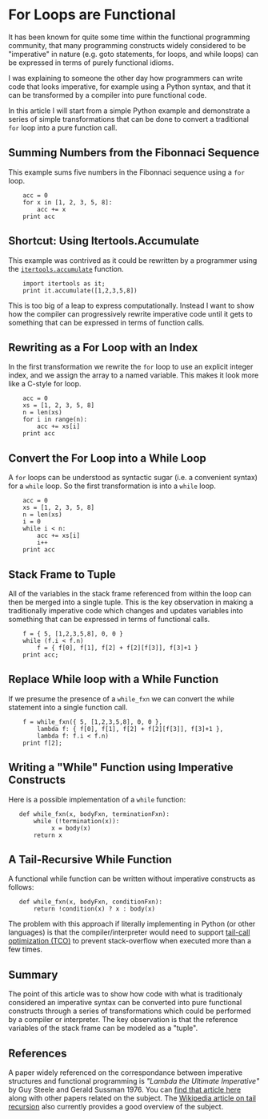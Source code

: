 # For Loops are Functional 

It has been known for quite some time within the functional programming community, that many programming constructs widely considered to be "imperative" in nature (e.g. goto statements, for loops, and while loops) can be expressed in terms of purely functional idioms. 

I was explaining to someone the other day how programmers can write code that looks imperative, for example using a Python syntax, and that it can be transformed by a compiler into pure functional code. 

In this article I will start from a simple Python example and demonstrate a series of simple transformations that can be done to convert a traditional `for` loop into a pure function call. 

## Summing Numbers from the Fibonnaci Sequence

This example sums five numbers in the Fibonnaci sequence using a `for` loop. 

```
    acc = 0
    for x in [1, 2, 3, 5, 8]:
        acc += x
    print acc
```

## Shortcut: Using Itertools.Accumulate

This example was contrived as it could be rewritten by a programmer using the [`itertools.accumulate`](https://docs.python.org/3/library/itertools.html) function.

```
    import itertools as it;
    print it.accumulate([1,2,3,5,8])
```

This is too big of a leap to express computationally. Instead I want to show how the compiler can progressively rewrite imperative code until it gets to something that can be expressed in terms of function calls. 

## Rewriting as a For Loop with an Index

In the first transformation we rewrite the `for` loop to use an explicit integer index, and 
we assign the array to a named variable. This makes it look more like a C-style for loop.

```
    acc = 0
    xs = [1, 2, 3, 5, 8]
    n = len(xs)
    for i in range(n):
        acc += xs[i]
    print acc
```

## Convert the For Loop into a While Loop

A `for` loops can be understood as syntactic sugar (i.e. a convenient syntax) for a `while` loop. So the first 
transformation is into a `while` loop.

```
    acc = 0
    xs = [1, 2, 3, 5, 8]
    n = len(xs)
    i = 0
    while i < n:
        acc += xs[i]
        i++
    print acc
```

## Stack Frame to Tuple

All of the variables in the stack frame referenced from within the loop can then be merged into a single tuple. This is the key observation in making a traditionally imperative code which changes and updates variables into something that can be expressed in terms of functional calls. 

```
    f = { 5, [1,2,3,5,8], 0, 0 }
    while (f.i < f.n) 
        f = { f[0], f[1], f[2] + f[2][f[3]], f[3]+1 } 
    print acc;
```

## Replace While loop with a While Function

If we presume the presence of a `while_fxn` we can convert the while statement into a single function call.

```
    f = while_fxn({ 5, [1,2,3,5,8], 0, 0 }, 
        lambda f: { f[0], f[1], f[2] + f[2][f[3]], f[3]+1 },
        lambda f: f.i < f.n)
    print f[2];
```

## Writing a "While" Function using Imperative Constructs

Here is a possible implementation of a `while` function: 

```
   def while_fxn(x, bodyFxn, terminationFxn):
       while (!termination(x)):
            x = body(x)
       return x
```

## A Tail-Recursive While Function

A functional while function can be written without imperative constructs as follows: 

```
   def while_fxn(x, bodyFxn, conditionFxn):
       return !condition(x) ? x : body(x)
```

The problem with this approach if literally implementing in Python (or other languages) is that the compiler/interpreter would need to support [tail-call optimization (TCO)](https://en.wikipedia.org/wiki/Tail_call) to prevent stack-overflow when executed more than a few times. 

## Summary

The point of this article was to show how code with what is traditionaly considered an imperative syntax can be converted into pure functional constructs through a series of transformations which could be performed by a compiler or interpreter. The key observation is that the reference variables of the stack frame can be modeled as a "tuple".

## References 

A paper widely referenced on the correspondance between imperative structures and functional programming is *"Lambda the Ultimate Imperative"* by Guy Steele and Gerald Sussman 1976. You can [find that article here](http://library.readscheme.org/page1.html) along with other papers related on the subject.
The [Wikipedia article on tail recursion](https://en.wikipedia.org/wiki/Tail_call) also currently provides a good overview of 
the subject. 

